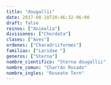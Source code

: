 ```yaml
---
title: "dougallii"
date: 2017-08-18T20:46:32-06:00
draft: false
reinos: ["Animalia"]
divisiones: ["Chordata"]
clases: ["Aves"]
ordenes: ["Charadriiformes"]
familias: ["Laridae "]
generos: ["Sterna"]
nombre_cientifico: "Sterna dougallii"
nombre_comun: "Charrán Rosado"
nombre_ingles: "Roseate Tern"
---
```

